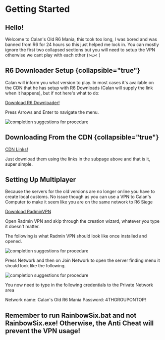 # Getting Started

<!--Writerside adds this topic when you create a new documentation project.
You can use it as a sandbox to play with Writerside features, and remove it from the TOC when you don't need it anymore.-->

## Hello!
Welcome to Calan's Old R6 Mania, this took too long, I was bored and was banned from R6 for 24 hours so this just helped me lock in.
You can mostly ignore the first two collapsed sections but you will need to setup the VPN otherwise we cant play with each other (>ω< )

## R6 Downloader Setup {collapsible="true"}
Calan will inform you what version to play. In most cases it's available on the CDN that he has setup
with R6 Downloads (Calan will supply the link when it happens), but if not here's what to do:

<procedure title="Setting up R6 Downloader" id="settingupr6downloader">
    <step>
        <a href="https://r6downloads.b-cdn.net/R6Downloader_V3_5.exe">Download R6 Downloader!</a>
    </step>
    <step>
        <p>Press <shortcut>Arrows</shortcut> and <shortcut>Enter</shortcut> to navigate the menu.</p>
<img src="https://images.guns.lol/igvH5.png" alt="completion suggestions for procedure" border-effect="line"/>
    </step>
</procedure>

## Downloading From the CDN {collapsible="true"}

<procedure title="Now it's CDN time! (Super Easy Method)" id="cdnlinkproc">
    <step>
        <a href="Empty-MD-Topic.md">CDN Links!</a>
    </step>
    <step>
        <p>Just download them using the links in the subpage above and that is it, super simple.</p>
    </step>
</procedure>

## Setting Up Multiplayer
Because the servers for the old versions are no longer online you have to create local customs. No issue though
as you can use a VPN to Calan's Computer to make it seem like you are on the same network to R6 Siege

<procedure title="Setting up Radmin VPN" id="vpnsetup">
    <step>
        <a href="https://www.radmin-vpn.com">Download RadminVPN</a>
    </step>
    <step>
        <p>Open Radmin VPN and skip through the creation wizard, whatever you type it doesn't matter.</p>
    </step>
    <step>
        <p>The following is what Radmin VPN should look like once installed and opened.</p>
<img src="https://images.guns.lol/yGwkn.png" alt="completion suggestions for procedure" border-effect="line"/>
    </step>
    <step>
        <p>Press <shortcut>Network</shortcut> and then on <shortcut>Join Network</shortcut> to open the server finding menu it should look like the following.</p>
<img src="https://images.guns.lol/A3mo5.png" alt="completion suggestions for procedure" border-effect="line"/>
<p> You now need to type in the following credentials to the <shortcut>Private Network</shortcut> area</p>

<code-block lang="gitignore">
    Network name: Calan's Old R6 Mania
    Password: 4THGROUPONTOP!
</code-block>
    </step>
</procedure>

## Remember to run RainbowSix.bat and not RainbowSix.exe! Otherwise, the Anti Cheat will prevent the VPN usage!